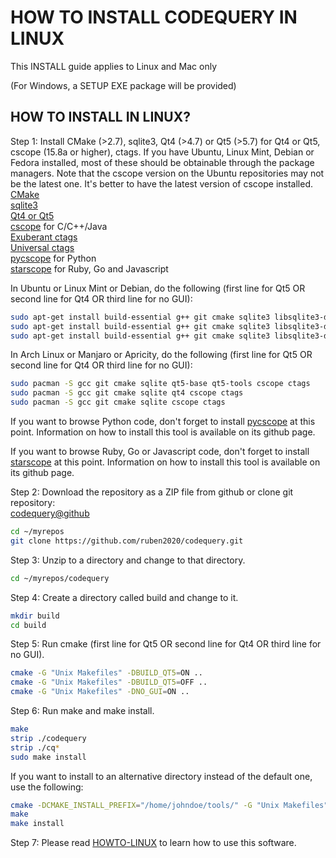 HOW TO INSTALL CODEQUERY IN LINUX
=================================

This INSTALL guide applies to Linux and Mac only

(For Windows, a SETUP EXE package will be provided)


## HOW TO INSTALL IN LINUX?

Step 1: Install CMake (>2.7), sqlite3, Qt4 (>4.7) or Qt5 (>5.7) for Qt4 or Qt5, cscope (15.8a or higher), ctags. If you have Ubuntu, Linux Mint, Debian or Fedora installed, most of these should be obtainable through the package managers. Note that the cscope version on the Ubuntu repositories may not be the latest one. It's better to have the latest version of cscope installed.   
[CMake](http://www.cmake.org/)   
[sqlite3](http://www.sqlite.org/)   
[Qt4 or Qt5](http://qt-project.org/)   
[cscope](http://cscope.sourceforge.net/) for C/C++/Java   
[Exuberant ctags](http://ctags.sourceforge.net/)    
[Universal ctags](https://github.com/universal-ctags/ctags/)    
[pycscope](https://github.com/portante/pycscope) for Python    
[starscope](https://github.com/eapache/starscope) for Ruby, Go and Javascript    

In Ubuntu or Linux Mint or Debian, do the following (first line for Qt5 OR second line for Qt4 OR third line for no GUI):    
```bash
sudo apt-get install build-essential g++ git cmake sqlite3 libsqlite3-dev qt5-default qttools5-dev-tools qttools5-dev cscope exuberant-ctags
sudo apt-get install build-essential g++ git cmake sqlite3 libsqlite3-dev qt4-dev-tools cscope exuberant-ctags
sudo apt-get install build-essential g++ git cmake sqlite3 libsqlite3-dev cscope exuberant-ctags
```

In Arch Linux or Manjaro or Apricity, do the following (first line for Qt5 OR second line for Qt4 OR third line for no GUI):    
```bash
sudo pacman -S gcc git cmake sqlite qt5-base qt5-tools cscope ctags
sudo pacman -S gcc git cmake sqlite qt4 cscope ctags
sudo pacman -S gcc git cmake sqlite cscope ctags
```

If you want to browse Python code, don't forget to install [pycscope](https://github.com/portante/pycscope) at this point. Information on how to install this tool is available on its github page.

If you want to browse Ruby, Go or Javascript code, don't forget to install [starscope](https://github.com/eapache/starscope) at this point. Information on how to install this tool is available on its github page.


Step 2: Download the repository as a ZIP file from github or clone git repository:     
[codequery@github](https://github.com/ruben2020/codequery)     
```bash
cd ~/myrepos
git clone https://github.com/ruben2020/codequery.git
```

Step 3: Unzip to a directory and change to that directory.     
```bash
cd ~/myrepos/codequery
```

Step 4: Create a directory called build and change to it.     
```bash
mkdir build
cd build
```

Step 5: Run cmake (first line for Qt5 OR second line for Qt4 OR third line for no GUI).     
```bash
cmake -G "Unix Makefiles" -DBUILD_QT5=ON ..
cmake -G "Unix Makefiles" -DBUILD_QT5=OFF ..
cmake -G "Unix Makefiles" -DNO_GUI=ON ..
```

Step 6: Run make and make install.     
```bash
make
strip ./codequery
strip ./cq*
sudo make install
```

If you want to install to an alternative directory instead of the default one, use the following:     
```bash
cmake -DCMAKE_INSTALL_PREFIX="/home/johndoe/tools/" -G "Unix Makefiles" -DBUILD_QT5=ON ..
make
make install
```


Step 7: Please read [HOWTO-LINUX](HOWTO-LINUX.md) to learn how to use this software.

